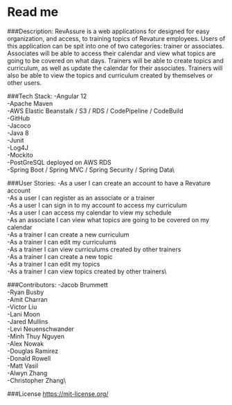# **Read me**
###Description:
RevAssure is a web applications for designed for easy organization, 
and access, to training topics of Revature employees. Users of this 
application can be spit into one of two categories: trainer or associates. 
Associates will be able to access their calendar and view what topics 
are going to be covered on what days. Trainers will be able to create topics 
and curriculum, as well as update the calendar for their associates. Trainers
will also be able to view the topics and curriculum created by themselves or 
other users.

###Tech Stack:
-Angular 12\
-Apache Maven\
-AWS Elastic Beanstalk / S3 / RDS / CodePipeline / CodeBuild\
-GitHub\
-Jacoco\
-Java 8\
-Junit\
-Log4J\
-Mockito\
-PostGreSQL deployed on AWS RDS\
-Spring Boot / Spring MVC / Spring Security / Spring Data\

###User Stories:
-As a user I can create an account to have a Revature account\
-As a user I can register as an associate or a trainer\
-As a user I can sign in to my account to access my curriculum\
-As a user I can access my calendar to view my schedule\
-As an associate I can view what topics are going to be covered on my calendar\
-As a trainer I can create a new curriculum\
-As a trainer I can edit my curriculums\
-As a trainer I can view curriculums created by other trainers\
-As a trainer I can create a new topic\
-As a trainer I can edit my topics\
-As a trainer I can view topics created by other trainers\
 
###Contributors:
-Jacob Brummett\
-Ryan Busby\
-Amit Charran\
-Victor Liu\
-Lani Moon\
-Jared Mullins\
-Levi Neuenschwander\
-Minh Thuy Nguyen\
-Alex Nowak\
-Douglas Ramirez\
-Donald Rowell\
-Matt Vasil\
-Alwyn Zhang\
-Christopher Zhang\

###License 
https://mit-license.org/
